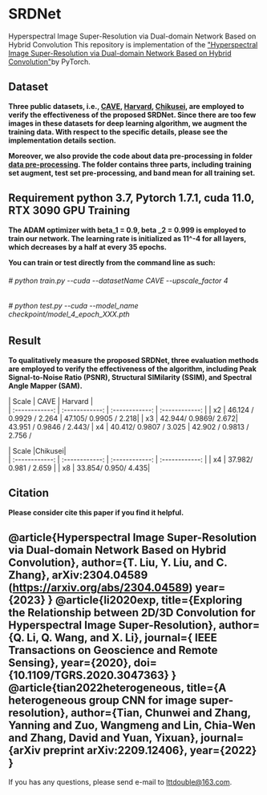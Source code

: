 # SRDNet
Hyperspectral Image Super-Resolution via Dual-domain Network Based on Hybrid Convolution
This repository is implementation of the ["Hyperspectral Image Super-Resolution via Dual-domain Network Based on Hybrid Convolution"](SRDNet)by PyTorch.

Dataset
------
**Three public datasets, i.e., 
[CAVE](https://www1.cs.columbia.edu/CAVE/databases/multispectral/ 
"CAVE"), [Harvard](http://vision.seas.harvard.edu/hyperspec/explore.html 
"Harvard"), [Chikusei](https://naotoyokoya.Com/Download.html), are employed to verify the effectiveness of the  proposed SRDNet. Since there are too few images in these datasets for deep learning algorithm, we augment the training data. With respect to the specific details, please see the implementation details section.**

**Moreover, we also provide the code about data pre-processing in folder [data pre-processing](https://github.com/qianngli/MCNet/tree/master/data_pre-processing "data pre-processing"). The folder contains three parts, including training set augment, test set pre-processing, and band mean for all training set.**

Requirement
**python 3.7, Pytorch 1.7.1, cuda 11.0, RTX 3090 GPU**
Training
--------
**The ADAM optimizer with beta_1 = 0.9, beta _2 = 0.999 is employed to train our network.  The learning rate is initialized as 11^-4 for all layers, which decreases by a half at every 35 epochs.**

**You can train or test directly from the command line as such:**

###### # python train.py --cuda --datasetName CAVE  --upscale_factor 4
###### # python test.py --cuda --model_name checkpoint/model_4_epoch_XXX.pth

Result
--------
**To qualitatively measure the proposed SRDNet, three evaluation methods are employed to verify the effectiveness of the algorithm, including  Peak Signal-to-Noise Ratio (PSNR), Structural SIMilarity (SSIM), and Spectral Angle Mapper (SAM).**


| Scale  |  CAVE |  Harvard |  
| :------------: | :------------: | :------------: | :------------: | 
|  x2 |  46.124 / 0.9929 / 2.264 | 47.105/ 0.9905 / 2.218| 
|  x3 |  42.944/ 0.9869/ 2.672|  43.951 / 0.9846 / 2.443/
|  x4 | 40.412/ 0.9807 / 3.025 |  42.902 / 0.9813 / 2.756 /

| Scale  |Chikusei|  
| :------------: | :------------: | :------------: | :------------: | 
|  x4 |  37.982/ 0.981 / 2.659 | 
|  x8 |  33.854/ 0.950/ 4.435|  


Citation 
--------
**Please consider cite this paper if you find it helpful.**

@article{Hyperspectral Image Super-Resolution via Dual-domain Network Based on Hybrid Convolution},
author={T. Liu, Y. Liu, and C. Zhang},
arXiv:2304.04589 (https://arxiv.org/abs/2304.04589)
year={2023}
	}
  @article{li2020exp,
title={Exploring the Relationship between 2D/3D Convolution for Hyperspectral Image Super-Resolution},
author={Q. Li, Q. Wang, and X. Li},
journal={ IEEE Transactions on Geoscience and Remote Sensing},
year={2020},
doi={10.1109/TGRS.2020.3047363}
}
@article{tian2022heterogeneous,
title={A heterogeneous group CNN for image super-resolution},
author={Tian, Chunwei and Zhang, Yanning and Zuo, Wangmeng and Lin, Chia-Wen and Zhang, David and Yuan, Yixuan},
journal={arXiv preprint arXiv:2209.12406},
year={2022}
}
--------

If you has any questions, please send e-mail to lttdouble@163.com.
